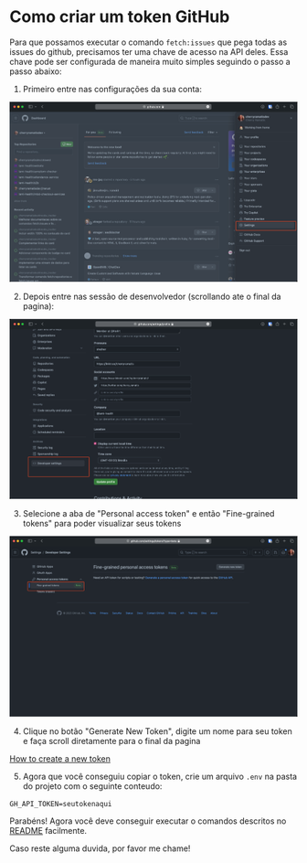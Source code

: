 # Como criar um token GitHub

Para que possamos executar o comando `fetch:issues` que pega todas as issues do github, precisamos ter uma chave de acesso na API deles. Essa chave pode ser configurada de maneira muito simples seguindo o passo a passo abaixo:

1. Primeiro entre nas configurações da sua conta:

![Github settings](image.png)

2. Depois entre nas sessão de desenvolvedor (scrollando ate o final da pagina):

![Github developer option](image-1.png)

3. Selecione a aba de "Personal access token" e então "Fine-grained tokens" para poder visualizar seus tokens

![Fine grained token settings](image-2.png)

4. Clique no botão "Generate New Token", digite um nome para seu token e faça scroll diretamente para o final da pagina

[How to create a new token](github-token.mov)

5. Agora que você conseguiu copiar o token, crie um arquivo `.env` na pasta do projeto com o seguinte conteudo:

```
GH_API_TOKEN=seutokenaqui
```

Parabéns! Agora você deve conseguir executar o comandos descritos no [README](/README.md) facilmente.

Caso reste alguma duvida, por favor me chame!